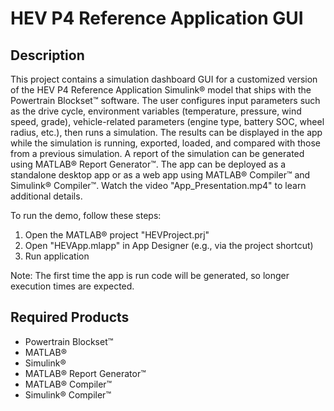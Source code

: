 # HEV P4 Reference Application GUI

## Description
This project contains a simulation dashboard GUI for a customized version of the HEV P4 Reference Application Simulink® model that ships with the Powertrain Blockset™ software. The user configures input parameters such as the drive cycle, environment variables (temperature, pressure, wind speed, grade), vehicle-related parameters (engine type, battery SOC, wheel radius, etc.), then runs a simulation. The results can be displayed in the app while the simulation is running, exported, loaded, and compared with those from a previous simulation. A report of the simulation can be generated using MATLAB® Report Generator™. The app can be deployed as a standalone desktop app or as a web app using MATLAB® Compiler™ and Simulink® Compiler™. Watch the video "App_Presentation.mp4" to learn additional details.

To run the demo, follow these steps:
1. Open the MATLAB® project "HEVProject.prj"
2. Open "HEVApp.mlapp" in App Designer (e.g., via the project shortcut)
3. Run application

Note: The first time the app is run code will be generated, so longer execution times are expected.

## Required Products
* Powertrain Blockset™
* MATLAB®
* Simulink®
* MATLAB® Report Generator™
* MATLAB® Compiler™
* Simulink® Compiler™
